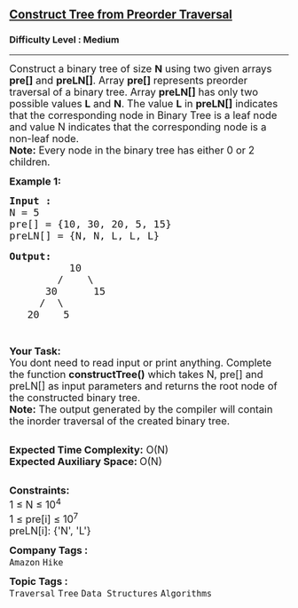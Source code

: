 <h2><a href="https://www.geeksforgeeks.org/problems/construct-tree-from-preorder-traversal/1">Construct Tree from Preorder Traversal</a></h2><h3>Difficulty Level : Medium</h3><hr><div class="problems_problem_content__Xm_eO"><p><span style="font-size:18px">Construct a binary tree of size <strong>N</strong> using two&nbsp;given arrays <strong>pre[]</strong> and <strong>preLN[]</strong>. Array <strong>pre[]</strong> represents preorder traversal of a binary tree. Array <strong>preLN[]</strong> has only two possible values <strong>L</strong> and <strong>N</strong>. The value <strong>L</strong> in <strong>preLN[]</strong> indicates that the corresponding node in Binary Tree is a leaf node and value N indicates that the corresponding node is a non-leaf node.<br>
<strong>Note:</strong> Every node in the binary tree has either 0 or 2 children.</span></p>

<p><strong><span style="font-size:18px">Example 1:</span></strong></p>

<pre><span style="font-size:18px"><strong>Input :      </strong>
N = 5
pre[] = {10, 30, 20, 5, 15}
preLN[] = {N, N, L, L, L}</span>

<span style="font-size:18px"><strong>Output:</strong>
          10
        /    \
      30      15
     /  \     
   20    5   </span></pre>

<p>&nbsp;</p>

<p><span style="font-size:18px"><strong>Your Task: &nbsp;</strong><br>
You dont need to read input or print anything. Complete the function <strong>constructTree()</strong> which takes N, pre[] and preLN[] as input parameters and returns the root node of the constructed binary tree.</span><br>
<span style="font-size:18px"><strong>Note:</strong>&nbsp;The output generated by the compiler will contain the inorder traversal of the created binary tree.</span><br>
&nbsp;</p>

<p><span style="font-size:18px"><strong>Expected Time Complexity:</strong> O(N)<br>
<strong>Expected Auxiliary Space: </strong>O(N)</span></p>

<p><br>
<span style="font-size:18px"><strong>Constraints:</strong><br>
1 ≤ N ≤ 10<sup>4</sup><br>
1 ≤ pre[i] ≤ 10<sup>7</sup><br>
preLN[i]: {'N', 'L'}</span></p>
</div><p><span style=font-size:18px><strong>Company Tags : </strong><br><code>Amazon</code>&nbsp;<code>Hike</code>&nbsp;<br><p><span style=font-size:18px><strong>Topic Tags : </strong><br><code>Traversal</code>&nbsp;<code>Tree</code>&nbsp;<code>Data Structures</code>&nbsp;<code>Algorithms</code>&nbsp;